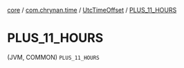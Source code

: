 [core](../../index.md) / [com.chrynan.time](../index.md) / [UtcTimeOffset](index.md) / [PLUS_11_HOURS](./-p-l-u-s_11_-h-o-u-r-s.md)

# PLUS_11_HOURS

(JVM, COMMON) `PLUS_11_HOURS`